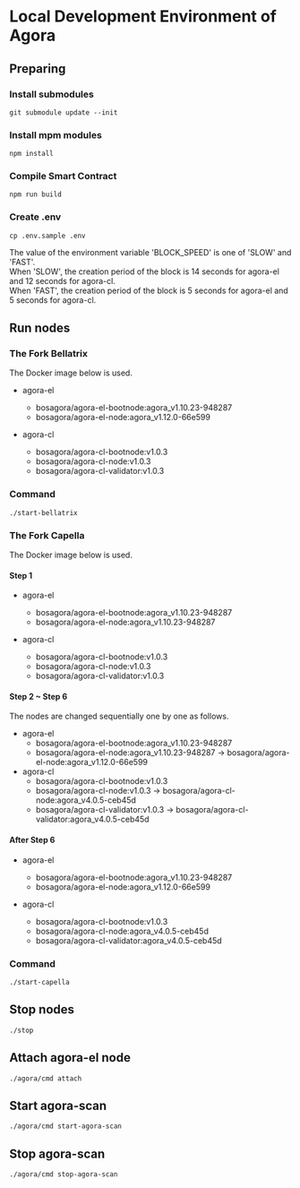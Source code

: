 # Local Development Environment of Agora

## Preparing

### Install submodules

```shell
git submodule update --init
```

### Install mpm modules

```shell
npm install
```

### Compile Smart Contract

```shell
npm run build
```

### Create .env

```shell
cp .env.sample .env
```

The value of the environment variable 'BLOCK_SPEED' is one of 'SLOW' and 'FAST'.  
When 'SLOW', the creation period of the block is 14 seconds for agora-el and 12 seconds for agora-cl.  
When 'FAST', the creation period of the block is 5 seconds for agora-el and 5 seconds for agora-cl.  

## Run nodes

### The Fork Bellatrix

The Docker image below is used.
- agora-el  
  - bosagora/agora-el-bootnode:agora_v1.10.23-948287
  - bosagora/agora-el-node:agora_v1.12.0-66e599

- agora-cl
  - bosagora/agora-cl-bootnode:v1.0.3
  - bosagora/agora-cl-node:v1.0.3
  - bosagora/agora-cl-validator:v1.0.3

### Command

```shell
./start-bellatrix
```

### The Fork Capella

The Docker image below is used.

#### Step 1
- agora-el
    - bosagora/agora-el-bootnode:agora_v1.10.23-948287
    - bosagora/agora-el-node:agora_v1.10.23-948287

- agora-cl
    - bosagora/agora-cl-bootnode:v1.0.3
    - bosagora/agora-cl-node:v1.0.3
    - bosagora/agora-cl-validator:v1.0.3

#### Step 2 ~ Step 6
The nodes are changed sequentially one by one as follows.
- agora-el
    - bosagora/agora-el-bootnode:agora_v1.10.23-948287
    - bosagora/agora-el-node:agora_v1.10.23-948287 -> bosagora/agora-el-node:agora_v1.12.0-66e599
- agora-cl
    - bosagora/agora-cl-bootnode:v1.0.3
    - bosagora/agora-cl-node:v1.0.3 -> bosagora/agora-cl-node:agora_v4.0.5-ceb45d
    - bosagora/agora-cl-validator:v1.0.3 -> bosagora/agora-cl-validator:agora_v4.0.5-ceb45d

#### After Step 6
- agora-el
    - bosagora/agora-el-bootnode:agora_v1.10.23-948287
    - bosagora/agora-el-node:agora_v1.12.0-66e599

- agora-cl
    - bosagora/agora-cl-bootnode:v1.0.3
    - bosagora/agora-cl-node:agora_v4.0.5-ceb45d
    - bosagora/agora-cl-validator:agora_v4.0.5-ceb45d

### Command

```shell
./start-capella
```

## Stop nodes

```shell
./stop
```

## Attach agora-el node

```shell
./agora/cmd attach
```

## Start agora-scan

```shell
./agora/cmd start-agora-scan
```

## Stop agora-scan

```shell
./agora/cmd stop-agora-scan
```
